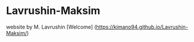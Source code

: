 # Lavrushin-Maksim
website by M. Lavrushin [Welcome] (https://kimano94.github.io/Lavrushin-Maksim/)
